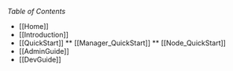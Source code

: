 *Table of Contents*

* [[Home]]
* [[Introduction]]
* [[QuickStart]]
**    [[Manager_QuickStart]]
**    [[Node_QuickStart]]
* [[AdminGuide]]
* [[DevGuide]]